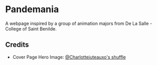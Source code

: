# Pandemania
A webpage inspired by a group of animation majors from De La Salle - College of Saint Benilde. 

## Credits
- Cover Page Hero Image: [@Charlottejuteauxo's shuffle](https://www.shffls.com/shuffles/5250964177608036643)
